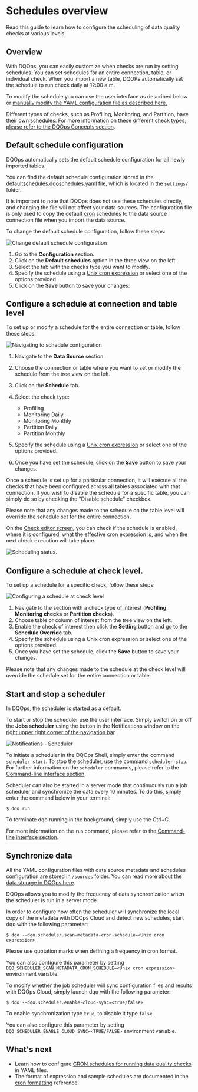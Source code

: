 # Schedules overview
Read this guide to learn how to configure the scheduling of data quality checks at various levels.

## Overview

With DQOps, you can easily customize when checks are run by setting schedules. You can set schedules for an entire connection,
table, or individual check. When you import a new table, DQOPs automatically set the schedule to run check daily at 12:00 a.m.

To modify the schedule you can use the user interface as described below or [manually modify the YAML configuration file as described here.](./configuring-schedules-by-modifying-yaml-file.md)

Different types of checks, such as Profiling, Monitoring, and Partition, have their own schedules. For more information
on these [different check types, please refer to the DQOps Concepts section](../../dqo-concepts/definition-of-data-quality-checks/index.md).

## Default schedule configuration

DQOps automatically sets the default schedule configuration for all newly imported tables. 

You can find the default schedule configuration stored in the [defaultschedules.dqoschedules.yaml](../../reference/yaml/DefaultSchedulesYaml.md) file,
which is located in the `settings/` folder. 

It is important to note that DQOps does not use these schedules directly, and changing the file will not affect your
data sources. The configuration file is only used to copy the default [cron](cron-formatting.md) schedules to the data source connection file 
when you import the data source.

To change the default schedule configuration, follow these steps:

![Change default schedule configuration](https://dqops.com/docs/images/working-with-dqo/schedules/default-schedules-configuration.png)

1. Go to the **Configuration** section.
2. Click on the **Default schedules** option in the three view on the left.
3. Select the tab with the checks type you want to modify.
4. Specify the schedule using a [Unix cron expression](cron-formatting.md) or select one of the options provided.
5. Click on the **Save** button to save your changes.

## Configure a schedule at connection and table level

To set up or modify a schedule for the entire connection or table, follow these steps:

![Navigating to schedule configuration](https://dqops.com/docs/images/working-with-dqo/schedules/navigating-to-schedule-configuration.png)

1. Navigate to the **Data Source** section.
2. Choose the connection or table where you want to set or modify the schedule from the tree view on the left.
3. Click on the **Schedule** tab.
4. Select the check type:

    - Profiling
    - Monitoring Daily
    - Monitoring Monthly
    - Partition Daily
    - Partition Monthly
   
5. Specify the schedule using a [Unix cron expression](./cron-formatting.md) or select one of the options provided.
6. Once you have set the schedule, click on the **Save** button to save your changes.

Once a schedule is set up for a particular connection, it will execute all the checks that have been configured across 
all tables associated with that connection. If you wish to disable the schedule for a specific table, you can simply do 
so by checking the "Disable schedule" checkbox.

Please note that any changes made to the schedule on the table level will override the schedule set for the entire connection.

On the [Check editor screen](../../dqo-concepts/dqops-user-interface-overview.md#check-editor), you can
check if the schedule is enabled, where it is configured, what the effective cron expression is, and when the next check
execution will take place.

![Scheduling status](https://dqops.com/docs/images/working-with-dqo/schedules/scheduling-status.png).


## Configure a schedule at check level.

To set up a schedule for a specific check, follow these steps:

![Configuring a schedule at check level](https://dqops.com/docs/images/working-with-dqo/schedules/configuring-schedule-at-check-level.png)

1. Navigate to the section with a check type of interest (**Profiling**, **Monitoring checks** or **Partition checks**).
2. Choose table or column of interest from the tree view on the left.
3. Enable the check of interest then click the **Setting** button and go to the **Schedule Override** tab.
4. Specify the schedule using a Unix cron expression or select one of the options provided.
5. Once you have set the schedule, click the **Save** button to save your changes.

Please note that any changes made to the schedule at the check level will override the schedule set for the entire 
connection or table.

## Start and stop a scheduler

In DQOps, the scheduler is started as a default. 

To start or stop the scheduler use the user interface. Simply switch on or off the **Jobs scheduler** using the button in the Notifications window
on the [right upper right corner of the navigation bar](../../dqo-concepts/dqops-user-interface-overview.md).

![Notifications - Scheduler](https://dqops.com/docs/images/working-with-dqo/navigating-the-graphical-interface/notification-panel.png)

To initiate a scheduler in the DQOps Shell, simply enter the command `scheduler start`. To stop the scheduler, use the 
command `scheduler stop`. For further information on the `scheduler` commands, please refer to the [Command-line interface section](../../command-line-interface/scheduler.md). 

Scheduler can also be started in a server mode that continuously run a job scheduler and synchronize the data every 10 minutes.
To do this, simply enter the command below in your terminal:

```
$ dqo run
```

To terminate dqo running in the background, simply use the Ctrl+C.

For more information on the `run` command, please refer to the [Command-line interface section](../../command-line-interface/run.md).


## Synchronize data

All the YAML configuration files with data source metadata and schedules configuration are stored in `/sources` folder. 
You can read more about the [data storage in DQOps here](../../dqo-concepts/data-storage-of-data-quality-results.md). 

DQOps allows you to modify the frequency of data synchronization when the scheduler is run in a server mode

In order to configure how often the scheduler will synchronize the local copy of the metadata with DQOps Cloud and detect
new schedules, start dqo with the following parameter:

```
$ dqo --dqo.scheduler.scan-metadata-cron-schedule=<Unix cron expression>
```

Please use quotation marks when defining a frequency in cron format.

You can also configure this parameter by setting `DQO_SCHEDULER_SCAN_METADATA_CRON_SCHEDULE=<Unix cron expression>` 
environment variable.


To modify whether the job scheduler will sync configuration files and results with DQOps Cloud, simply launch dqo 
with the following parameter:

```
$ dqo --dqo.scheduler.enable-cloud-sync=<true/false>
```

To enable synchronization type `true`, to disable it type `false`.

You can also configure this parameter by setting `DQO_SCHEDULER_ENABLE_CLOUD_SYNC=<TRUE/FALSE>` environment variable.

## What's next
- Learn how to configure [CRON schedules for running data quality checks](configuring-schedules-by-modifying-yaml-file.md) in YAML files.
- The format of expression and sample schedules are documented in the [cron formatting](cron-formatting.md) reference.
